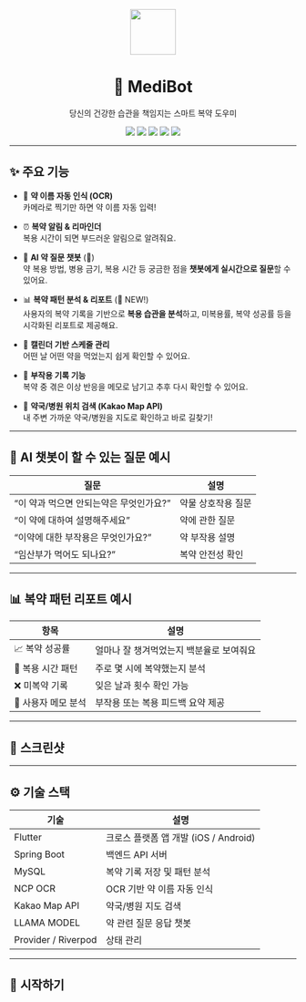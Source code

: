 <p align="center">
  <img src="https://img.icons8.com/fluency/96/pill.png" width="80" />
</p>

<h1 align="center">💊 MediBot</h1>
<p align="center">당신의 건강한 습관을 책임지는 스마트 복약 도우미</p>

<p align="center">
  <img src="https://img.shields.io/badge/Flutter-3.19-blue?logo=flutter&logoColor=white" />
  <img src="https://img.shields.io/badge/Spring Boot-3.2.5-green?logo=spring&logoColor=white" />
  <img src="https://img.shields.io/badge/NCP OCR-yellow?logo=naver&logoColor=green" />
  <img src="https://img.shields.io/badge/Kakao Map-API-orange?logo=kakao&logoColor=white" />
  <img src="https://img.shields.io/badge/AI 챗봇-약 질문 가능-critical?logo=meta&logoColor=white" />
</p>

---

## ✨ 주요 기능

- 📸 **약 이름 자동 인식 (OCR)**  
  카메라로 찍기만 하면 약 이름 자동 입력!
  
- ⏰ **복약 알림 & 리마인더**  
  복용 시간이 되면 부드러운 알림으로 알려줘요.

- 🧠 **AI 약 질문 챗봇** (💬)  
  약 복용 방법, 병용 금기, 복용 시간 등 궁금한 점을 **챗봇에게 실시간으로 질문**할 수 있어요.

- 📊 **복약 패턴 분석 & 리포트** (🧪 NEW!)  
  사용자의 복약 기록을 기반으로 **복용 습관을 분석**하고, 미복용률, 복약 성공률 등을 시각화된 리포트로 제공해요.

- 📅 **캘린더 기반 스케줄 관리**  
  어떤 날 어떤 약을 먹었는지 쉽게 확인할 수 있어요.

- 📝 **부작용 기록 기능**  
  복약 중 겪은 이상 반응을 메모로 남기고 추후 다시 확인할 수 있어요.

- 📍 **약국/병원 위치 검색 (Kakao Map API)**  
  내 주변 가까운 약국/병원을 지도로 확인하고 바로 길찾기!

---

## 🤖 AI 챗봇이 할 수 있는 질문 예시

| 질문 | 설명 |
|------|------|
| “이 약과 먹으면 안되는약은 무엇인가요?” | 약물 상호작용 질문 |
| “이 약에 대하여 설명해주세요” | 약에 관한 질문 |
| “이약에 대한 부작용은 무엇인가요?” | 약 부작용 설명 |
| “임산부가 먹어도 되나요?” | 복약 안전성 확인 |

---

## 📊 복약 패턴 리포트 예시

| 항목 | 설명 |
|------|------|
| 📈 복약 성공률 | 얼마나 잘 챙겨먹었는지 백분율로 보여줘요 |
| 🔁 복용 시간 패턴 | 주로 몇 시에 복약했는지 분석 |
| ❌ 미복약 기록 | 잊은 날과 횟수 확인 가능 |
| 💬 사용자 메모 분석 | 부작용 또는 복용 피드백 요약 제공 |

---

## 📱 스크린샷



---

## ⚙️ 기술 스택

| 기술 | 설명 |
|------|------|
| Flutter | 크로스 플랫폼 앱 개발 (iOS / Android) |
| Spring Boot | 백엔드 API 서버 |
| MySQL | 복약 기록 저장 및 패턴 분석 |
| NCP OCR | OCR 기반 약 이름 자동 인식 |
| Kakao Map API | 약국/병원 지도 검색 |
| LLAMA MODEL | 약 관련 질문 응답 챗봇 |
| Provider / Riverpod | 상태 관리 |

---

## 🚀 시작하기
